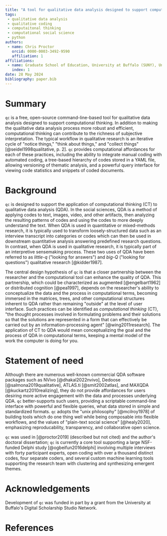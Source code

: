 ```yaml
---
title: "A tool for qualitative data analysis designed to support computational thinking"
tags: 
 - qualitative data analysis
 - qualitative coding
 - computaitonal thinking
 - computational social science
 - python
authors: 
 - name: Chris Proctor
   orcid: 0000-0003-3492-9590
   affiliation: 1
affiliations: 
 - name: Graduate School of Education, University at Buffalo (SUNY), United States
   index: 1
date: 28 May 2024
bibliography: paper.bib
---
```


# Summary

`qc` is a free, open-source command-line-based tool for qualitative data 
analysis designed to support computational thinking. In addition to making the 
qualitative data analysis process more robust and efficient, computational thinking can 
contribute to the richness of subjective interpretation. The typical workflow
in qualitative research is an iterative cycle of "notice things," "think about 
things," and "collect things" [@seidel1998qualitative, p. 2]. `qc` provides
computational affordances for each of these practices, including the ability to 
integrate manual coding with automated coding, a tree-based hierarchy of codes
stored in a YAML file, allowing versioning of thematic analysis, and a powerful
query interface for viewing code statistics and snippets of coded documents. 

# Background

`qc` is designed to support the application of computational thinking
(CT) to qualitative data analysis (QDA). In the social
sciences, QDA is a method of applying codes to text, images, video, and
other artifacts, then analyzing the resulting patterns of codes and
using the codes to more deeply understand the text. 
When QDA is used in quantitative or mixed-methods research, it is
typically used to transform loosely-structured data such
as an interview transcript into categories or codes which can then be
used in downstream quantitative analysis answering predefined research
questions. In contrast, when QDA is used in qualitative research, 
it is typically part of an interpretive sensemaking process. These two uses
of QDA have been referred to as *little-q* ("looking for answers") and
*big-Q* ("looking for questions") qualitative research [@kidder1987].

The central design hypothesis of `qc` is that a closer partnership
between the researcher and the computational tool can enhance the
quality of QDA. This partnership, which could be characterized as 
augmented [@engelbart1962] or distributed cognition [@pea1997], depends on
the researcher's ability to conceptualize the data and the process in
computational terms, becoming immersed in the matrices, trees, and other
computational structures inherent to QDA rather than remaining "outside"
at the level of user interface. Such practices can be identified as *computational
thinking* (CT), "the thought processes involved in
formulating problems and their solutions so that the solutions are
represented in a form that can effectively be carried out by an
information-processing agent" [@wing2011research]. The application of CT to
QDA would mean conceptualizing the goal and the process of QDA in
computational terms, keeping a mental model of the work the computer is
doing for you.

# Statement of need

Although there are numerous well-known commercial QDA software 
packages such as NVivo [@dhakal2022nvivo], Dedoose [@salmona2019qualitative], 
ATLAS.ti [@smit2002atlas], and MAXQDA [@kuckartz2010realizing], they do not 
provide affordances for users desiring more active engagement with the data and 
processes underlying QDA. `qc` better-supports such users, providing a scriptable 
command-line interface with powerful and flexible queries, what data stored in simple 
and standardized formats. `qc` adopts the "unix philosophy" [@mcilroy1978] 
of building tools which do one thing well while being composable into 
flexible workflows, and the values of "plain-text social science" [@healy2020], emphasizing 
reproducability, transparency, and collaborative open science. 

`qc` was used in [@proctor2019] (described but not cited) and the author's 
doctoral dissertation; `qc` is currently a core tool supporting a large 
NSF-funded Delphi study [@ogbeifun2016delphi] involving multiple interviews 
with forty participant experts, open coding with over a thousand distinct 
codes, four separate coders, and several custom machine learning tools 
supporting the research team with clustering and synthesizing emergent themes.

# Acknowledgements

Development of `qc` was funded in part by a grant from the University at Buffalo's 
Digital Scholarship Studio Network. 

# References

